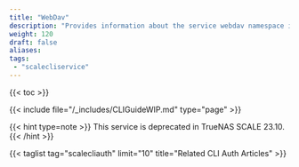 ```yaml
---
title: "WebDav"
description: "Provides information about the service webdav namespace in the TrueNAS CLI. Includes command syntax and common commands."
weight: 120
draft: false
aliases:
tags:
 - "scalecliservice"
---
```


{{< toc >}}

{{< include file="/_includes/CLIGuideWIP.md" type="page" >}}

{{< hint type=note >}}
This service is deprecated in TrueNAS SCALE 23.10.
{{< /hint >}}

{{< taglist tag="scalecliauth" limit="10" title="Related CLI Auth Articles" >}}